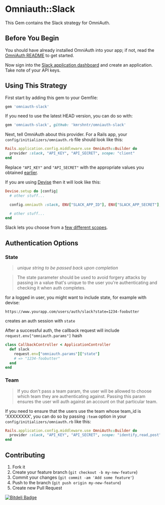 # Omniauth::Slack

This Gem contains the Slack strategy for OmniAuth.

## Before You Begin

You should have already installed OmniAuth into your app; if not, read the [OmniAuth README](https://github.com/intridea/omniauth) to get started.


Now sign into the [Slack application dashboard](https://api.slack.com/applications) and create an application. Take note of your API keys.


## Using This Strategy

First start by adding this gem to your Gemfile:

```ruby
gem 'omniauth-slack'
```

If you need to use the latest HEAD version, you can do so with:

```ruby
gem 'omniauth-slack', github: 'kmrshntr/omniauth-slack'
```

Next, tell OmniAuth about this provider. For a Rails app, your `config/initializers/omniauth.rb` file should look like this:

```ruby
Rails.application.config.middleware.use OmniAuth::Builder do
  provider :slack, "API_KEY", "API_SECRET", scope: "client"
end
```

Replace `"API_KEY"` and `"API_SECRET"` with the appropriate values you obtained [earlier](https://api.slack.com/applications).

If you are using [Devise](https://github.com/plataformatec/devise) then it will look like this:

```ruby
Devise.setup do |config|
  # other stuff...

  config.omniauth :slack, ENV["SLACK_APP_ID"], ENV["SLACK_APP_SECRET"], scope: 'client'

  # other stuff...
end
```

Slack lets you choose from a [few different scopes](https://api.slack.com/docs/oauth#auth_scopes).


## Authentication Options

### State

> *unique string to be passed back upon completion*

> The state parameter should be used to avoid forgery attacks by passing in a value that's unique to the user you're authenticating and checking it when auth completes.

for a logged in user, you might want to include state, for example with devise:

`https://www.yourapp.com/users/auth/slack?state=1234-foobutter`

creates an auth session with `state`

After a successful auth, the callback request will include `request.env["omniauth.params"]` hash

```ruby
class CallbackController < ApplicationController
  def slack
    request.env["omniauth.params"]["state"]
    # => "1234-foobutter"
  end
end
```

### Team

> If you don't pass a team param, the user will be allowed to choose which team they are authenticating against. Passing this param ensures the user will auth against an account on that particular team.

If you need to ensure that the users use the team whose team_id is 'XXXXXXXX', you can do so by passing `:team` option in your `config/initializers/omniauth.rb` like this:

```ruby
Rails.application.config.middleware.use OmniAuth::Builder do
  provider :slack, "API_KEY", "API_SECRET", scope: "identify,read,post", team: 'XXXXXXXX'
end
```

## Contributing

1. Fork it
2. Create your feature branch (`git checkout -b my-new-feature`)
3. Commit your changes (`git commit -am 'Add some feature'`)
4. Push to the branch (`git push origin my-new-feature`)
5. Create new Pull Request


[![Bitdeli Badge](https://d2weczhvl823v0.cloudfront.net/kmrshntr/omniauth-slack/trend.png)](https://bitdeli.com/free "Bitdeli Badge")
